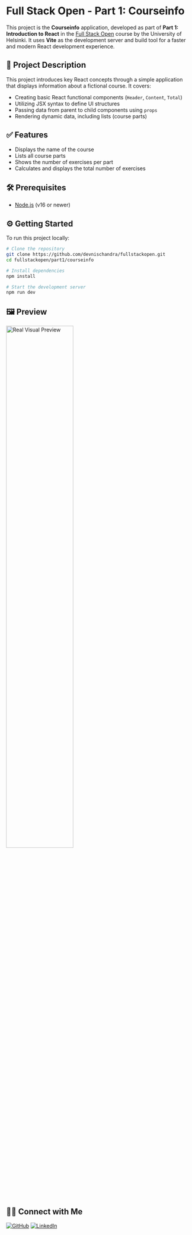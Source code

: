 # Full Stack Open - Part 1: Courseinfo

This project is the **Courseinfo** application, developed as part of **Part 1: Introduction to React** in the [Full Stack Open](https://fullstackopen.com/en/) course by the University of Helsinki. It uses **Vite** as the development server and build tool for a faster and modern React development experience.

## 🚀 Project Description

This project introduces key React concepts through a simple application that displays information about a fictional course. It covers:

- Creating basic React functional components (`Header`, `Content`, `Total`)
- Utilizing JSX syntax to define UI structures
- Passing data from parent to child components using `props`
- Rendering dynamic data, including lists (course parts)

## ✅ Features

- Displays the name of the course
- Lists all course parts
- Shows the number of exercises per part
- Calculates and displays the total number of exercises

## 🛠 Prerequisites

- [Node.js](https://nodejs.org/) (v16 or newer)

## ⚙️ Getting Started

To run this project locally:

```bash
# Clone the repository
git clone https://github.com/devnischandra/fullstackopen.git
cd fullstackopen/part1/courseinfo

# Install dependencies
npm install

# Start the development server
npm run dev
```
## 🖼️ Preview
<img src="./part1:courseinfo.png" alt="Real Visual Preview" width="60%" />


## 🙋‍♂️ Connect with Me

[![GitHub](https://img.shields.io/badge/GitHub-%2312100E?style=for-the-badge&logo=github&logoColor=white)](https://github.com/devnischandra)
[![LinkedIn](https://img.shields.io/badge/LinkedIn-%230077B5?style=for-the-badge&logo=linkedin&logoColor=white)](https://www.linkedin.com/in/devnischandra)



